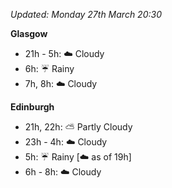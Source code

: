*Updated: Monday 27th March 20:30*

**Glasgow**

* 21h - 5h: :cloud: Cloudy
* 6h: :umbrella: Rainy
* 7h, 8h: :cloud: Cloudy

**Edinburgh**

* 21h, 22h: :partly_sunny: Partly Cloudy
* 23h - 4h: :cloud: Cloudy
* 5h: :umbrella: Rainy [:cloud: as of 19h]
* 6h - 8h: :cloud: Cloudy
